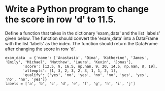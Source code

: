 # Write a Python program to change the score in row 'd' to 11.5.
Define a function that takes in the dictionary 'exam_data' and the list
'labels' given below. The function should convert the 'exam_data' into a DataFrame with the list 'labels' as the index.
The function should return the DataFrame after changing the score in row 'd'.
  
    exam_data  = {'name': ['Anastasia', 'Dima', 'Katherine', 'James', 'Emily', 'Michael', 'Matthew', 'Laura', 'Kevin', 'Jonas'],
            'score': [12.5, 9, 16.5, np.nan, 9, 20, 14.5, np.nan, 8, 19],
            'attempts': [1, 3, 2, 3, 2, 3, 1, 1, 2, 1],
            'qualify': ['yes', 'no', 'yes', 'no', 'no', 'yes', 'yes', 'no', 'no', 'yes']}
    labels = ['a', 'b', 'c', 'd', 'e', 'f', 'g', 'h', 'i', 'j'] 


